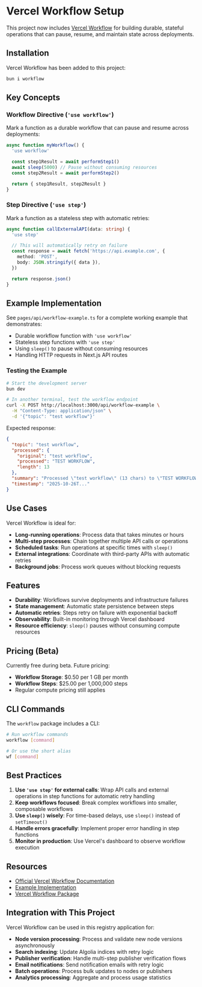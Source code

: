 # Vercel Workflow Setup

This project now includes [Vercel Workflow](https://vercel.com/docs/workflow) for building durable, stateful operations that can pause, resume, and maintain state across deployments.

## Installation

Vercel Workflow has been added to this project:

```bash
bun i workflow
```

## Key Concepts

### Workflow Directive (`'use workflow'`)

Mark a function as a durable workflow that can pause and resume across deployments:

```typescript
async function myWorkflow() {
  'use workflow'

  const step1Result = await performStep1()
  await sleep(5000) // Pause without consuming resources
  const step2Result = await performStep2()

  return { step1Result, step2Result }
}
```

### Step Directive (`'use step'`)

Mark a function as a stateless step with automatic retries:

```typescript
async function callExternalAPI(data: string) {
  'use step'

  // This will automatically retry on failure
  const response = await fetch('https://api.example.com', {
    method: 'POST',
    body: JSON.stringify({ data }),
  })

  return response.json()
}
```

## Example Implementation

See `pages/api/workflow-example.ts` for a complete working example that demonstrates:

- Durable workflow function with `'use workflow'`
- Stateless step functions with `'use step'`
- Using `sleep()` to pause without consuming resources
- Handling HTTP requests in Next.js API routes

### Testing the Example

```bash
# Start the development server
bun dev

# In another terminal, test the workflow endpoint
curl -X POST http://localhost:3000/api/workflow-example \
  -H "Content-Type: application/json" \
  -d '{"topic": "test workflow"}'
```

Expected response:

```json
{
  "topic": "test workflow",
  "processed": {
    "original": "test workflow",
    "processed": "TEST WORKFLOW",
    "length": 13
  },
  "summary": "Processed \"test workflow\" (13 chars) to \"TEST WORKFLOW\"",
  "timestamp": "2025-10-26T..."
}
```

## Use Cases

Vercel Workflow is ideal for:

- **Long-running operations**: Process data that takes minutes or hours
- **Multi-step processes**: Chain together multiple API calls or operations
- **Scheduled tasks**: Run operations at specific times with `sleep()`
- **External integrations**: Coordinate with third-party APIs with automatic retries
- **Background jobs**: Process work queues without blocking requests

## Features

- **Durability**: Workflows survive deployments and infrastructure failures
- **State management**: Automatic state persistence between steps
- **Automatic retries**: Steps retry on failure with exponential backoff
- **Observability**: Built-in monitoring through Vercel dashboard
- **Resource efficiency**: `sleep()` pauses without consuming compute resources

## Pricing (Beta)

Currently free during beta. Future pricing:

- **Workflow Storage**: $0.50 per 1 GB per month
- **Workflow Steps**: $25.00 per 1,000,000 steps
- Regular compute pricing still applies

## CLI Commands

The `workflow` package includes a CLI:

```bash
# Run workflow commands
workflow [command]

# Or use the short alias
wf [command]
```

## Best Practices

1. **Use `'use step'` for external calls**: Wrap API calls and external operations in step functions for automatic retry handling
2. **Keep workflows focused**: Break complex workflows into smaller, composable workflows
3. **Use `sleep()` wisely**: For time-based delays, use `sleep()` instead of `setTimeout()`
4. **Handle errors gracefully**: Implement proper error handling in step functions
5. **Monitor in production**: Use Vercel's dashboard to observe workflow execution

## Resources

- [Official Vercel Workflow Documentation](https://vercel.com/docs/workflow)
- [Example Implementation](./pages/api/workflow-example.ts)
- [Vercel Workflow Package](https://www.npmjs.com/package/workflow)

## Integration with This Project

Vercel Workflow can be used in this registry application for:

- **Node version processing**: Process and validate new node versions asynchronously
- **Search indexing**: Update Algolia indices with retry logic
- **Publisher verification**: Handle multi-step publisher verification flows
- **Email notifications**: Send notification emails with retry logic
- **Batch operations**: Process bulk updates to nodes or publishers
- **Analytics processing**: Aggregate and process usage statistics
